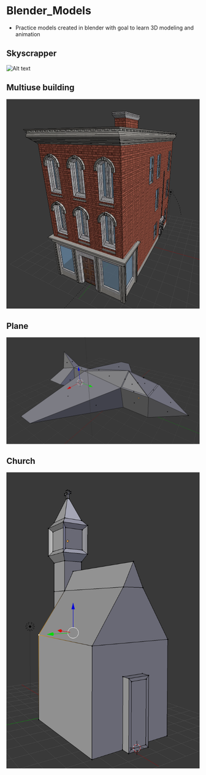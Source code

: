 # Blender_Models
- Practice models created in blender with goal to learn 3D modeling and animation

## Skyscrapper
![Alt text](Images/Skyscrapper.png?raw=true "Skyscrapper")

## Multiuse building
![Alt text](Images/Multiuse.png?raw=true "Multiuse Building")

## Plane
![Alt text](Images/Plane.png?raw=true "Plane")

## Church
![Alt text](Images/Church.png?raw=true "Chruch")

